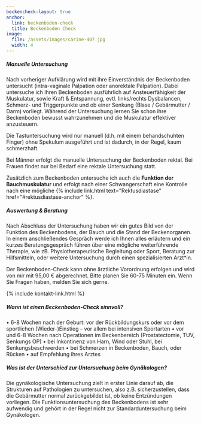 ```yaml
---
beckencheck-layout: true
anchor:
  link: beckenboden-check
  title: Beckenboden Check
image: 
  file: /assets/images/carine-407.jpg
  width: 4
---
```


##### Manuelle Untersuchung
Nach vorheriger Aufklärung wird mit ihre Einverständnis der Beckenboden untersucht (intra-vaginale Palpation oder anorektale Palpation). Dabei untersuche ich Ihren Beckenboden ausführlich auf Ansteuerfähigkeit der Muskulatur, sowie Kraft & Entspannung, evtl. links/rechts Dysbalancen, Schmerz- und Triggerpunkte und ob einer Senkung (Blase / Gebärmutter / Darm) vorliegt.
Während der Untersuchung lernen Sie schon ihre Beckenboden bewusst wahrzunehmen und die Muskulatur effektiver anzusteuern.

Die Tastuntersuchung wird nur manuell (d.h. mit einem behandschuhten Finger) ohne Spekulum ausgeführt und ist dadurch, in der Regel, kaum schmerzhaft. 

Bei Männer erfolgt die manuelle Untersuchung der Beckenboden rektal. Bei Frauen findet nur bei Bedarf eine rektale Untersuchung statt.

Zusätzlich zum Beckenboden untersuche ich auch die **Funktion der Bauchmuskulatur** und erfolgt nach einer Schwangerschaft eine Kontrolle nach eine mögliche {% include link.html text="Rektusdiastase" href="#rektusdiastase-anchor" %}.

##### Auswertung & Beratung
Nach Abschluss der Untersuchung haben wir ein gutes Bild von der Funktion des Beckenbodens, der Bauch und die Stand der Beckenorganen. 
In einem anschließendes Gespräch werde ich Ihnen alles erläutern und ein kurzes Beratungsgespräch führen über eine mögliche weiterführende Therapie, wie zB. Physiotherapeutische Begleitung oder Sport, Beratung zur Hilfsmitteln, oder weitere Untersuchung durch einen spezialisierten Arzt\*in.

Der Beckenboden-Check kann ohne ärztliche Vorordnung erfolgen und wird von mir mit 95,00 € abgerechnet. Bitte planen Sie 60-75 Minuten ein.
Wenn Sie Fragen haben, melden Sie sich gerne.

<div class="pb-5">{% include kontakt-link.html %}</div>

##### Wann ist einen Beckenboden-Check sinnvoll?

• 6-8 Wochen nach der Geburt: vor der Rückbildungskurs oder vor dem sportlichen (Wieder-)Einstieg – vor allem bei intensiven Sportarten
• vor und 6-8 Wochen nach Operationen im Beckenbereich (Prostatectomie, TUV, Senkungs OP) 
• bei Inkontinenz von Harn, Wind oder Stuhl, bei Senkungsbeschwerden
• bei Schmerzen in Beckenboden, Bauch, oder Rücken
• auf Empfehlung ihres Arztes

##### Was ist der Unterschied zur Untersuchung beim Gynäkologen?
Die gynäkologische Untersuchung zielt in erster Linie darauf ab, die Strukturen auf Pathologien zu untersuchen, also z.B. sicherzustellen, dass die Gebärmutter normal zurückgebildet ist, ob keine Entzündungen vorliegen. Die Funktionsuntersuchung des Beckenbodens ist sehr aufwendig und gehört in der Regel nicht zur Standarduntersuchung beim Gynäkologen.
